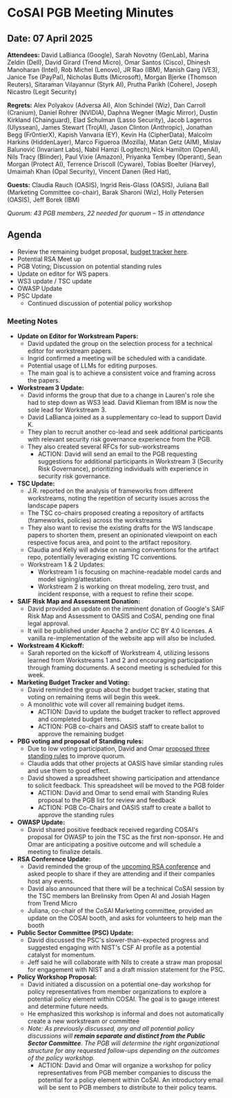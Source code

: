 # CoSAI PGB Meeting Minutes

## Date: 07 April 2025

**Attendees:** David LaBianca (Google), Sarah Novotny (GenLab),  Marina Zeldin (Dell), David Girard (Trend Micro), Omar Santos (Cisco), Dhinesh Manoharan (Intel), Rob Michel (Lenovo), JR Rao (IBM), Manish Garg (VE3), Janice Tse (PayPal),  Nicholas Butts (Microsoft), Morgan Bjerke (Thomson Reuters), Sitaraman Vilayannur (Styrk AI), Prutha Parikh (Cohere), Joseph Nicastro (Legit Security) 

**Regrets:** Alex Polyakov (Adversa AI), Alon Schindel (Wiz), Dan Carroll (Cranium), Daniel Rohrer (NVIDIA), Daphna Wegner (Magic Mirror), Dustin Kirkland (Chainguard), Elad Schulman (Lasso Security), Jacob Lagerros (Ulyssean), James Stewart (TrojAI), Jason Clinton (Anthropic), Jonathan Begg (Fr0ntierX), Kapish Vanvaria (EY), Kevin Ha (CipherData), Malcolm Harkins (HiddenLayer), Marco Figueroa (Mozilla), Matan Getz (AIM), Mislav Balunović (Invariant Labs), Nabil Hamzi (Logitech),Nick Hamilton (OpenAI), Nils Tracy (Blinder), Paul Vixie (Amazon), Priyanka Tembey (Operant), Sean Morgan (Protect AI), Terrence Driscoll (Cyware), Tobias Boelter (Harvey), Umaimah Khan (Opal Security), Vincent Danen (Red Hat), 

**Guests:** Claudia Rauch (OASIS), Ingrid Reis-Glass (OASIS), Juliana Ball (Marketing Committee co-chair), Barak Sharoni (Wiz), Holly Petersen (OASIS), Jeff Borek (IBM)

*Quorum: 43 PGB members, 22 needed for quorum – 15 in attendance*

## Agenda

* Review the remaining budget proposal, [budget tracker here](https://docs.google.com/spreadsheets/d/1CuGRUNmF1jsNe-4329-vbDWGAkbgsqKjfj7fl3_LGuI/edit?usp=sharing).  
* Potential RSA Meet up  
* PGB Voting; Discussion on potential standing rules  
* Update on editor for WS papers  
* WS3 update / TSC update  
* OWASP Update  
* PSC Update  
  * Continued discussion of potential policy workshop

### Meeting Notes

* **Update on Editor for Workstream Papers:**   
  * David updated the group on the selection process for a technical editor for workstream papers.  
  * Ingrid confirmed a meeting will be scheduled with a candidate.   
  * Potential usage of LLMs for editing purposes.  
  * The main goal is to achieve a consistent voice and framing across the papers.  
* **Workstream 3 Update:**  
  * David informs the group that due to a change in Lauren's role she had to step down as WS3 lead. David Klieman from IBM is now the sole lead for Workstream 3\.   
  * David LaBianca joined as a supplementary co-lead to support David K.  
  * They plan to recruit another co-lead and seek additional participants with relevant security risk governance experience from the PGB.   
  * They also created several RFCs for sub-workstreams   
    * ACTION: David will send an email to the PGB requesting suggestions for additional participants in Workstream 3 (Security Risk Governance), prioritizing individuals with experience in security risk governance.  
* **TSC Update:**  
  * J.R. reported on the analysis of frameworks from different workstreams, noting the repetition of security issues across the landscape papers  
  * The TSC co-chairs proposed creating a repository of artifacts (frameworks, policies) across the workstreams   
  * They also want to revise the existing drafts for the WS landscape papers to shorten them, present an opinionated viewpoint on each respective focus area, and point to the artifact repository.    
  * Claudia and Kelly will advise on naming conventions for the artifact repo, potentially leveraging existing TC conventions.  
  * Workstream 1 & 2 Updates:   
    *  Workstream 1 is focusing on machine-readable model cards and model signing/attestation.   
    * Workstream 2 is working on threat modeling, zero trust, and incident response, with a request to refine their scope.  
* **SAIF Risk Map and Assessment Donation:**  
  * David provided an update on the imminent donation of Google's SAIF Risk Map and Assessment to OASIS and CoSAI, pending one final legal approval.   
  * It will be published under Apache 2 and/or CC BY 4.0 licenses.  A vanilla re-implementation of the website app will also be included.  
* **Workstream 4 Kickoff:**   
  * Sarah reported on the kickoff of Workstream 4, utilizing lessons learned from Workstreams 1 and 2 and encouraging participation through framing documents.  A second meeting is scheduled for this week.  
* **Marketing Budget Tracker and Voting:**   
  * David reminded the group about the budget tracker, stating that voting on remaining items will begin this week.   
  * A monolithic vote will cover all remaining budget items.  
    * ACTION: David to update the budget tracker to reflect approved and completed budget items.  
    * ACTION: PGB co-chairs and OASIS staff to create ballot to approve the remaining budget  
* **PBG voting and proposal of Standing rules:**  
  * Due to low voting participation, David and Omar [proposed three standing rules](https://docs.google.com/document/d/1VLJ92aMI1KypHSgeXuCCQq03LDEBU54wLaJC0obbdw4/edit?usp=sharing) to improve quorum.  
  * Claudia adds that other projects at OASIS have similar standing rules and use them to good effect.  
  * David showed a spreadsheet showing participation and attendance to solicit feedback. This spreadsheet will be moved to the PGB folder  
    * ACTION: David and Omar to send email with Standing Rules proposal to the PGB list for review and feedback  
    * ACTION: PGB Co-Chairs and OASIS staff to create a ballot to approve the standing rules  
* **OWASP Update:**   
  * David shared positive feedback received regarding COSAI's proposal for OWASP to join the TSC as the first non-sponsor. He and Omar are anticipating a positive outcome and will schedule a meeting to finalize details.  
* **RSA Conference Update:**    
  * David reminded the group of the [upcoming RSA conference](https://lists.oasis-open-projects.org/g/cosai-pgb/message/410) and asked people to share if they are attending and if their companies host any events.   
  * David also announced that there will be a technical CoSAI session by the TSC members Ian Brelinsky from Open AI and Josiah Hagen from Trend Micro  
  * Juliana, co-chair of the CoSAI Marketing committee, provided an update on the COSAI booth, and asks for volunteers to help man the booth  
* **Public Sector Committee (PSC) Update:**    
  * David discussed the PSC's slower-than-expected progress and suggested engaging with NIST's CSF AI profile as a potential catalyst for momentum.   
  * Jeff said he will collaborate with Nils to create a straw man proposal for engagement with NIST and a draft mission statement for the PSC.    
* **Policy Workshop Proposal:**    
  * David initiated a discussion on a potential one-day workshop for policy representatives from member organizations to explore a potential policy element within COSAI. The goal is to gauge interest and determine future needs.   
  * He emphasized this workshop is informal and does not automatically create a new workstream or committee  
  * *Note: As previously discussed, any and all potential policy discussions will **remain separate and distinct from the Public Sector Committee**. The PGB will determine the right organizational structure for any requested follow-ups depending on the outcomes of the policy workshop.*   
    * ACTION: David and Omar will organize a workshop for policy representatives from PGB member companies to discuss the potential for a policy element within CoSAI. An introductory email will be sent to PGB members to distribute to their policy teams.


